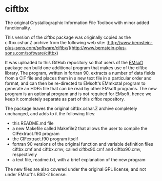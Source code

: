 # ciftbx
The original Crystallographic Information File Toolbox with minor added functionality.

This version of the ciftbx package was originally copied as the ciftbx.cshar.Z archive from the following web site:
[http://www.bernstein-plus-sons.com/software/ciftbx/](http://www.bernstein-plus-sons.com/software/ciftbx)

It was uploaded to this GitHub repository so that users of the [EMsoft](http://github.com/marcdegraef/EMsoft) package can build one additional program that makes use of the ciftbx library.  The program, written in fortran 90, extracts a number of data fields from a CIF file and places them in a new text file in a particular order and format, and can then be re-directed to EMsoft's EMmkxtal program to generate an HDF5 file that can be read by other EMsoft programs. The new program is an optional program and is not required for EMsoft, hence we keep it completely separate as part of this ciftbx repository.  

The package leaves the original ciftbx.cshar.Z archive completely unchanged, and adds to it the following files:
- this README.md file
- a new Makefile called Makefile2 that allows the user to compile the CIFextract.f90 program
- the CIFextract.f90 program itself
- fortran 90 versions of the original function and variable definition files ciftbx.cmf and ciftbx.cmv, called ciftbx90.cmf and ciftbx90.cmv, respectively
- a text file, readme.txt, with a brief explanation of the new program

The new files are also covered under the original GPL license, and not under EMsoft's BSD-2 license.
